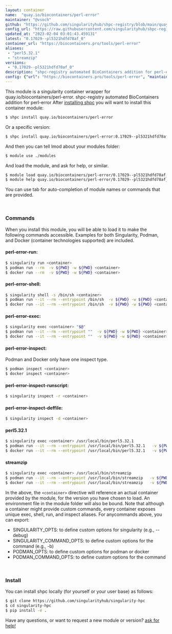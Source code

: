 ```yaml
---
layout: container
name:  "quay.io/biocontainers/perl-error"
maintainer: "@vsoch"
github: "https://github.com/singularityhub/shpc-registry/blob/main/quay.io/biocontainers/perl-error/container.yaml"
config_url: "https://raw.githubusercontent.com/singularityhub/shpc-registry/main/quay.io/biocontainers/perl-error/container.yaml"
updated_at: "2023-02-04 03:01:43.459131"
latest: "0.17029--pl5321hdfd78af_0"
container_url: "https://biocontainers.pro/tools/perl-error"
aliases:
 - "perl5.32.1"
 - "streamzip"
versions:
 - "0.17029--pl5321hdfd78af_0"
description: "shpc-registry automated BioContainers addition for perl-error"
config: {"url": "https://biocontainers.pro/tools/perl-error", "maintainer": "@vsoch", "description": "shpc-registry automated BioContainers addition for perl-error", "latest": {"0.17029--pl5321hdfd78af_0": "sha256:b510a060d7d8aadf5810b7f4bead32c9fcea44046d9eb7a8b3b6a91d3d87f034"}, "tags": {"0.17029--pl5321hdfd78af_0": "sha256:b510a060d7d8aadf5810b7f4bead32c9fcea44046d9eb7a8b3b6a91d3d87f034"}, "docker": "quay.io/biocontainers/perl-error", "aliases": {"perl5.32.1": "/usr/local/bin/perl5.32.1", "streamzip": "/usr/local/bin/streamzip"}}
---
```


This module is a singularity container wrapper for quay.io/biocontainers/perl-error.
shpc-registry automated BioContainers addition for perl-error
After [installing shpc](#install) you will want to install this container module:


```bash
$ shpc install quay.io/biocontainers/perl-error
```

Or a specific version:

```bash
$ shpc install quay.io/biocontainers/perl-error:0.17029--pl5321hdfd78af_0
```

And then you can tell lmod about your modules folder:

```bash
$ module use ./modules
```

And load the module, and ask for help, or similar.

```bash
$ module load quay.io/biocontainers/perl-error/0.17029--pl5321hdfd78af_0
$ module help quay.io/biocontainers/perl-error/0.17029--pl5321hdfd78af_0
```

You can use tab for auto-completion of module names or commands that are provided.

<br>

### Commands

When you install this module, you will be able to load it to make the following commands accessible.
Examples for both Singularity, Podman, and Docker (container technologies supported) are included.

#### perl-error-run:

```bash
$ singularity run <container>
$ podman run --rm  -v ${PWD} -w ${PWD} <container>
$ docker run --rm  -v ${PWD} -w ${PWD} <container>
```

#### perl-error-shell:

```bash
$ singularity shell -s /bin/sh <container>
$ podman run --it --rm --entrypoint /bin/sh  -v ${PWD} -w ${PWD} <container>
$ docker run --it --rm --entrypoint /bin/sh  -v ${PWD} -w ${PWD} <container>
```

#### perl-error-exec:

```bash
$ singularity exec <container> "$@"
$ podman run --it --rm --entrypoint ""  -v ${PWD} -w ${PWD} <container> "$@"
$ docker run --it --rm --entrypoint ""  -v ${PWD} -w ${PWD} <container> "$@"
```

#### perl-error-inspect:

Podman and Docker only have one inspect type.

```bash
$ podman inspect <container>
$ docker inspect <container>
```

#### perl-error-inspect-runscript:

```bash
$ singularity inspect -r <container>
```

#### perl-error-inspect-deffile:

```bash
$ singularity inspect -d <container>
```


#### perl5.32.1

```bash
$ singularity exec <container> /usr/local/bin/perl5.32.1
$ podman run --it --rm --entrypoint /usr/local/bin/perl5.32.1   -v ${PWD} -w ${PWD} <container> -c " $@"
$ docker run --it --rm --entrypoint /usr/local/bin/perl5.32.1   -v ${PWD} -w ${PWD} <container> -c " $@"
```


#### streamzip

```bash
$ singularity exec <container> /usr/local/bin/streamzip
$ podman run --it --rm --entrypoint /usr/local/bin/streamzip   -v ${PWD} -w ${PWD} <container> -c " $@"
$ docker run --it --rm --entrypoint /usr/local/bin/streamzip   -v ${PWD} -w ${PWD} <container> -c " $@"
```



In the above, the `<container>` directive will reference an actual container provided
by the module, for the version you have chosen to load. An environment file in the
module folder will also be bound. Note that although a container
might provide custom commands, every container exposes unique exec, shell, run, and
inspect aliases. For anycommands above, you can export:

 - SINGULARITY_OPTS: to define custom options for singularity (e.g., --debug)
 - SINGULARITY_COMMAND_OPTS: to define custom options for the command (e.g., -b)
 - PODMAN_OPTS: to define custom options for podman or docker
 - PODMAN_COMMAND_OPTS: to define custom options for the command

<br>

### Install

You can install shpc locally (for yourself or your user base) as follows:

```bash
$ git clone https://github.com/singularityhub/singularity-hpc
$ cd singularity-hpc
$ pip install -e .
```

Have any questions, or want to request a new module or version? [ask for help!](https://github.com/singularityhub/singularity-hpc/issues)